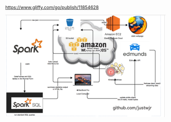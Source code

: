https://www.gliffy.com/go/publish/11854628

![Architecture Diagram](images/ARCHITECTURE_DIAGRAM.png?raw=true "Architecture Diagram")
